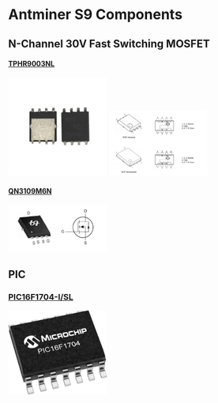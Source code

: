 # Antminer S9 Components

## N-Channel 30V Fast Switching MOSFET

#### [TPHR9003NL](./Assets/TPHR9003NL.pdf)

<img src="./Assets/TPHR9003NL.png" width="200px">
<img src="./Assets/TPHR9003NL-1.png" width="200px">

#### [QN3109M6N](./Assets/QN3109M6N.pdf)

<img src="./Assets/QN3109M6N.jpeg" width="200px">

## PIC

### [PIC16F1704-I/SL](https://www.digikey.com/en/products/detail/microchip-technology/PIC16F1704-I-SL/4439823)

<img src="./Assets/PIC16F1704-SOIC-14.png" width="200px">
